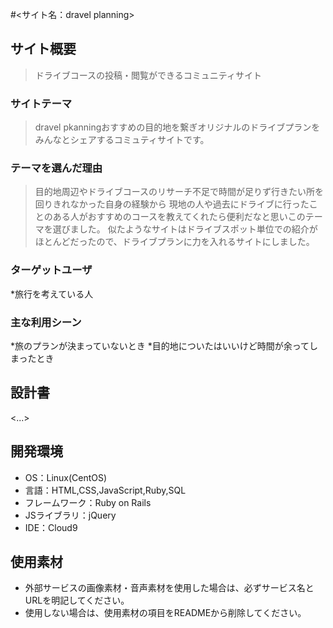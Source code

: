 #<サイト名：dravel planning>

## サイト概要
>ドライブコースの投稿・閲覧ができるコミュニティサイト
### サイトテーマ
 >dravel pkanningおすすめの目的地を繋ぎオリジナルのドライブプランをみんなとシェアするコミュティサイトです。

### テーマを選んだ理由
>目的地周辺やドライブコースのリサーチ不足で時間が足りず行きたい所を回りきれなかった自身の経験から
>現地の人や過去にドライブに行ったことのある人がおすすめのコースを教えてくれたら便利だなと思いこのテーマを選びました。
>似たようなサイトはドライブスポット単位での紹介がほとんどだったので、ドライブプランに力を入れるサイトにしました。

### ターゲットユーザ
*旅行を考えている人


### 主な利用シーン
*旅のプランが決まっていないとき
*目的地についたはいいけど時間が余ってしまったとき

## 設計書
<...>

## 開発環境
- OS：Linux(CentOS)
- 言語：HTML,CSS,JavaScript,Ruby,SQL
- フレームワーク：Ruby on Rails
- JSライブラリ：jQuery
- IDE：Cloud9

## 使用素材
- 外部サービスの画像素材・音声素材を使用した場合は、必ずサービス名とURLを明記してください。
- 使用しない場合は、使用素材の項目をREADMEから削除してください。